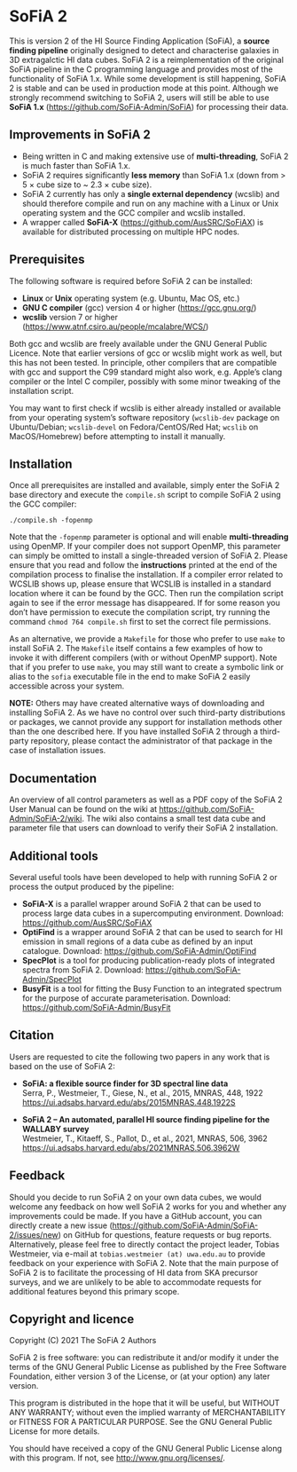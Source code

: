 # SoFiA 2

This is version 2 of the HI Source Finding Application (SoFiA), a **source finding pipeline** originally designed to detect and characterise galaxies in 3D extragalctic HI data cubes. SoFiA 2 is a reimplementation of the original SoFiA pipeline in the C programming language and provides most of the functionality of SoFiA 1.x. While some development is still happening, SoFiA 2 is stable and can be used in production mode at this point. Although we strongly recommend switching to SoFiA 2, users will still be able to use **SoFiA 1.x** (https://github.com/SoFiA-Admin/SoFiA) for processing their data.


## Improvements in SoFiA 2

* Being written in C and making extensive use of **multi-threading**, SoFiA 2 is much faster than SoFiA 1.x.
* SoFiA 2 requires significantly **less memory** than SoFiA 1.x (down from > 5 × cube size to ~ 2.3 × cube size).
* SoFiA 2 currently has only a **single external dependency** (wcslib) and should therefore compile and run on any machine with a Linux or Unix operating system and the GCC compiler and wcslib installed.
* A wrapper called **SoFiA-X** (https://github.com/AusSRC/SoFiAX) is available for distributed processing on multiple HPC nodes.


## Prerequisites

The following software is required before SoFiA 2 can be installed:

* **Linux** or **Unix** operating system (e.g. Ubuntu, Mac OS, etc.)
* **GNU C compiler** (gcc) version 4 or higher (https://gcc.gnu.org/)
* **wcslib** version 7 or higher (https://www.atnf.csiro.au/people/mcalabre/WCS/)

Both gcc and wcslib are freely available under the GNU General Public Licence. Note that earlier versions of gcc or wcslib might work as well, but this has not been tested. In principle, other compilers that are compatible with gcc and support the C99 standard might also work, e.g. Apple’s clang compiler or the Intel C compiler, possibly with some minor tweaking of the installation script.

You may want to first check if wcslib is either already installed or available from your operating system’s software repository (`wcslib-dev` package on Ubuntu/Debian; `wcslib-devel` on Fedora/CentOS/Red Hat; `wcslib` on MacOS/Homebrew) before attempting to install it manually.

## Installation

Once all prerequisites are installed and available, simply enter the SoFiA 2 base directory and execute the `compile.sh` script to compile SoFiA 2 using the GCC compiler:

`./compile.sh -fopenmp`

Note that the `-fopenmp` parameter is optional and will enable **multi-threading** using OpenMP. If your compiler does not support OpenMP, this parameter can simply be omitted to install a single-threaded version of SoFiA 2. Please ensure that you read and follow the **instructions** printed at the end of the compilation process to finalise the installation. If a compiler error related to WCSLIB shows up, please ensure that WCSLIB is installed in a standard location where it can be found by the GCC. Then run the compilation script again to see if the error message has disappeared. If for some reason you don’t have permission to execute the compilation script, try running the command `chmod 764 compile.sh` first to set the correct file permissions.

As an alternative, we provide a `Makefile` for those who prefer to use `make` to install SoFiA 2. The `Makefile` itself contains a few examples of how to invoke it with different compilers (with or without OpenMP support). Note that if you prefer to use `make`, you may still want to create a symbolic link or alias to the `sofia` executable file in the end to make SoFiA 2 easily accessible across your system.

**NOTE:** Others may have created alternative ways of downloading and installing SoFiA 2. As we have no control over such third-party distributions or packages, we cannot provide any support for installation methods other than the one described here. If you have installed SoFiA 2 through a third-party repository, please contact the administrator of that package in the case of installation issues.


## Documentation

An overview of all control parameters as well as a PDF copy of the SoFiA 2 User Manual can be found on the wiki at https://github.com/SoFiA-Admin/SoFiA-2/wiki. The wiki also contains a small test data cube and parameter file that users can download to verify their SoFiA 2 installation.


## Additional tools

Several useful tools have been developed to help with running SoFiA 2 or process the output produced by the pipeline:

* **SoFiA-X** is a parallel wrapper around SoFiA 2 that can be used to process large data cubes in a supercomputing environment.
  Download: https://github.com/AusSRC/SoFiAX
* **OptiFind** is a wrapper around SoFiA 2 that can be used to search for HI emission in small regions of a data cube as defined by an input catalogue.
  Download: https://github.com/SoFiA-Admin/OptiFind
* **SpecPlot** is a tool for producing publication-ready plots of integrated spectra from SoFiA 2.
  Download: https://github.com/SoFiA-Admin/SpecPlot
* **BusyFit** is a tool for fitting the Busy Function to an integrated spectrum for the purpose of accurate parameterisation.
  Download: https://github.com/SoFiA-Admin/BusyFit


## Citation

Users are requested to cite the following two papers in any work that is based on the use of SoFiA 2:

* **SoFiA: a flexible source finder for 3D spectral line data**  
  Serra, P., Westmeier, T., Giese, N., et al., 2015, MNRAS, 448, 1922  
  https://ui.adsabs.harvard.edu/abs/2015MNRAS.448.1922S

* **SoFiA 2 – An automated, parallel HI source finding pipeline for the WALLABY survey**  
  Westmeier, T., Kitaeff, S., Pallot, D., et al., 2021, MNRAS, 506, 3962  
  https://ui.adsabs.harvard.edu/abs/2021MNRAS.506.3962W


## Feedback

Should you decide to run SoFiA 2 on your own data cubes, we would welcome any feedback on how well SoFiA 2 works for you and whether any improvements could be made. If you have a GitHub account, you can directly create a new issue (https://github.com/SoFiA-Admin/SoFiA-2/issues/new) on GitHub for questions, feature requests or bug reports. Alternatively, please feel free to directly contact the project leader, Tobias Westmeier, via e-mail at `tobias.westmeier (at) uwa.edu.au` to provide feedback on your experience with SoFiA 2. Note that the main purpose of SoFiA 2 is to facilitate the processing of HI data from SKA precursor surveys, and we are unlikely to be able to accommodate requests for additional features beyond this primary scope.


## Copyright and licence

Copyright (C) 2021 The SoFiA 2 Authors

SoFiA 2 is free software: you can redistribute it and/or modify it under the terms of the GNU General Public License as published by the Free Software Foundation, either version 3 of the License, or (at your option) any later version.

This program is distributed in the hope that it will be useful, but WITHOUT ANY WARRANTY; without even the implied warranty of MERCHANTABILITY or FITNESS FOR A PARTICULAR PURPOSE. See the GNU General Public License for more details.

You should have received a copy of the GNU General Public License  along with this program. If not, see http://www.gnu.org/licenses/.
